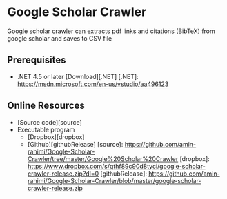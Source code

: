 # Google Scholar Crawler
Google scholar crawler can extracts pdf links and citations (BibTeX) from google scholar and saves to CSV file

## Prerequisites

* .NET 4.5 or later [Download][.NET]
[.NET]: https://msdn.microsoft.com/en-us/vstudio/aa496123

## Online Resources
* [Source code][source]
* Executable program
  * [Dropbox][dropbox] 
  * [Github][githubRelease]
[source]: https://github.com/amin-rahimi/Google-Scholar-Crawler/tree/master/Google%20Scholar%20Crawler
[dropbox]: https://www.dropbox.com/s/qthf89c90d8tyci/google-scholar-crawler-release.zip?dl=0
[githubRelease]: https://github.com/amin-rahimi/Google-Scholar-Crawler/blob/master/google-scholar-crawler-release.zip
